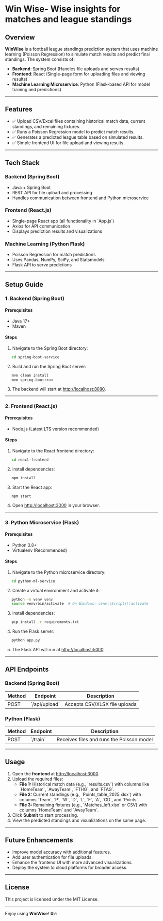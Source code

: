 
# Win Wise- Wise insights for matches and league standings

## Overview
**WinWise** is a football league standings prediction system that uses machine learning (Poisson Regression) to simulate match results and predict final standings. The system consists of:
- **Backend**: Spring Boot (Handles file uploads and serves results)
- **Frontend**: React (Single-page form for uploading files and viewing results)
- **Machine Learning Microservice**: Python (Flask-based API for model training and predictions)

---

## Features
- ✅ Upload CSV/Excel files containing historical match data, current standings, and remaining fixtures.
- ✅ Runs a Poisson Regression model to predict match results.
- ✅ Generates a predicted league table based on simulated results.
- ✅ Simple frontend UI for file upload and viewing results.

---

## Tech Stack

### Backend (Spring Boot)
- Java + Spring Boot
- REST API for file upload and processing
- Handles communication between frontend and Python microservice

### Frontend (React.js)
- Single-page React app (all functionality in \`App.js\`)
- Axios for API communication
- Displays prediction results and visualizations

### Machine Learning (Python Flask)
- Poisson Regression for match predictions
- Uses Pandas, NumPy, SciPy, and Statsmodels
- Flask API to serve predictions

---

## Setup Guide

### 1. Backend (Spring Boot)

#### Prerequisites
- Java 17+
- Maven

#### Steps
1. Navigate to the Spring Boot directory:
```bash
   cd spring-boot-service
```
2. Build and run the Spring Boot server:
```bash
   mvn clean install
   mvn spring-boot:run
```
3. The backend will start at [http://localhost:8080](http://localhost:8080).

---

### 2. Frontend (React.js)

#### Prerequisites
- Node.js (Latest LTS version recommended)

#### Steps
1. Navigate to the React frontend directory:
```bash
   cd react-frontend
```
2. Install dependencies:
```bash
   npm install
```
3. Start the React app:
```bash
   npm start
```
4. Open [http://localhost:3000](http://localhost:3000) in your browser.

---

### 3. Python Microservice (Flask)

#### Prerequisites
- Python 3.8+
- Virtualenv (Recommended)

#### Steps
1. Navigate to the Python microservice directory:
```bash
   cd python-ml-service
```
2. Create a virtual environment and activate it:
```bash
   python -m venv venv
   source venv/bin/activate  # On Windows: venv\\Scripts\\activate
```
3. Install dependencies:
```bash
   pip install -r requirements.txt
```
4. Run the Flask server:
```bash
   python app.py
```
5. The Flask API will run at [http://localhost:5000](http://localhost:5000).

---

## API Endpoints

### Backend (Spring Boot)
| Method | Endpoint         | Description                          |
|--------|------------------|--------------------------------------|
| POST   | \`/api/upload\`    | Accepts CSV/XLSX file uploads        |

### Python (Flask)
| Method | Endpoint  | Description                                |
|--------|-----------|--------------------------------------------|
| POST   | \`/train\`  | Receives files and runs the Poisson model  |

---

## Usage

1. Open the **frontend** at [http://localhost:3000](http://localhost:3000).
2. Upload the required files:
   - **File 1:** Historical match data (e.g., \`results.csv\`) with columns like \`HomeTeam\`, \`AwayTeam\`, \`FTHG\`, and \`FTAG\`.
   - **File 2:** Current standings (e.g., \`Points_table_2025.xlsx\`) with columns \`Team\`, \`P\`, \`W\`, \`D\`, \`L\`, \`F\`, \`A\`, \`GD\`, and \`Points\`.
   - **File 3:** Remaining fixtures (e.g., \`Matches_left.xlsx\` or CSV) with columns \`HomeTeam\` and \`AwayTeam\`.
3. Click **Submit** to start processing.
4. View the predicted standings and visualizations on the same page.

---

## Future Enhancements
- Improve model accuracy with additional features.
- Add user authentication for file uploads.
- Enhance the frontend UI with more advanced visualizations.
- Deploy the system to cloud platforms for broader access.

---

## License
This project is licensed under the MIT License.

---

Enjoy using **WinWise**! ⚽🔥

